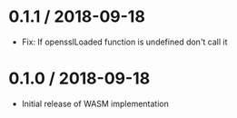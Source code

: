 # 0.1.1 / 2018-09-18

  * Fix: If opensslLoaded function is undefined don't call it

# 0.1.0 / 2018-09-18

  * Initial release of WASM implementation